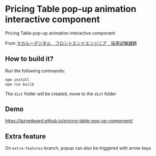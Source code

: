 # Pricing Table pop-up animation interactive component
Pricing Table pop-up animation interactive component

From [マカルーデジタル　フロントエンドエンジニア　採用試験課題](https://gist.github.com/hissy/99cc9977227ff3e9c65b8f9fb35227dc)

## How to build it?

Run the following commands:

```javascript
npm install
npm run build
```

The `dist` folder will be created, move to the `dist` folder

## Demo

https://lazyedward.github.io/pricing-table-pop-up-component/

## Extra feature

On `extra-features` branch, popup can also be triggered with arrow keys